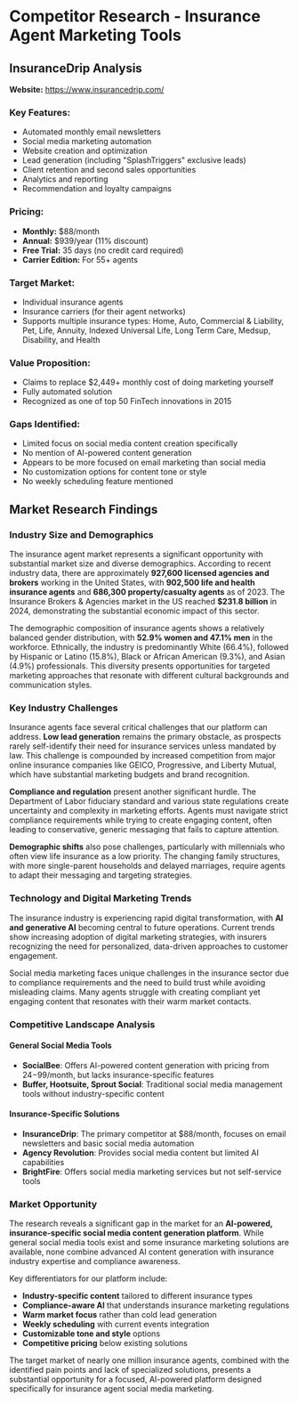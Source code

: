 # Competitor Research - Insurance Agent Marketing Tools

## InsuranceDrip Analysis

**Website:** https://www.insurancedrip.com/

### Key Features:
- Automated monthly email newsletters
- Social media marketing automation
- Website creation and optimization
- Lead generation (including "SplashTriggers" exclusive leads)
- Client retention and second sales opportunities
- Analytics and reporting
- Recommendation and loyalty campaigns

### Pricing:
- **Monthly:** $88/month
- **Annual:** $939/year (11% discount)
- **Free Trial:** 35 days (no credit card required)
- **Carrier Edition:** For 55+ agents

### Target Market:
- Individual insurance agents
- Insurance carriers (for their agent networks)
- Supports multiple insurance types: Home, Auto, Commercial & Liability, Pet, Life, Annuity, Indexed Universal Life, Long Term Care, Medsup, Disability, and Health

### Value Proposition:
- Claims to replace $2,449+ monthly cost of doing marketing yourself
- Fully automated solution
- Recognized as one of top 50 FinTech innovations in 2015

### Gaps Identified:
- Limited focus on social media content creation specifically
- No mention of AI-powered content generation
- Appears to be more focused on email marketing than social media
- No customization options for content tone or style
- No weekly scheduling feature mentioned


## Market Research Findings

### Industry Size and Demographics

The insurance agent market represents a significant opportunity with substantial market size and diverse demographics. According to recent industry data, there are approximately **927,600 licensed agencies and brokers** working in the United States, with **902,500 life and health insurance agents** and **686,300 property/casualty agents** as of 2023. The Insurance Brokers & Agencies market in the US reached **$231.8 billion** in 2024, demonstrating the substantial economic impact of this sector.

The demographic composition of insurance agents shows a relatively balanced gender distribution, with **52.9% women and 47.1% men** in the workforce. Ethnically, the industry is predominantly White (66.4%), followed by Hispanic or Latino (15.8%), Black or African American (9.3%), and Asian (4.9%) professionals. This diversity presents opportunities for targeted marketing approaches that resonate with different cultural backgrounds and communication styles.

### Key Industry Challenges

Insurance agents face several critical challenges that our platform can address. **Low lead generation** remains the primary obstacle, as prospects rarely self-identify their need for insurance services unless mandated by law. This challenge is compounded by increased competition from major online insurance companies like GEICO, Progressive, and Liberty Mutual, which have substantial marketing budgets and brand recognition.

**Compliance and regulation** present another significant hurdle. The Department of Labor fiduciary standard and various state regulations create uncertainty and complexity in marketing efforts. Agents must navigate strict compliance requirements while trying to create engaging content, often leading to conservative, generic messaging that fails to capture attention.

**Demographic shifts** also pose challenges, particularly with millennials who often view life insurance as a low priority. The changing family structures, with more single-parent households and delayed marriages, require agents to adapt their messaging and targeting strategies.

### Technology and Digital Marketing Trends

The insurance industry is experiencing rapid digital transformation, with **AI and generative AI** becoming central to future operations. Current trends show increasing adoption of digital marketing strategies, with insurers recognizing the need for personalized, data-driven approaches to customer engagement.

Social media marketing faces unique challenges in the insurance sector due to compliance requirements and the need to build trust while avoiding misleading claims. Many agents struggle with creating compliant yet engaging content that resonates with their warm market contacts.

### Competitive Landscape Analysis

#### General Social Media Tools
- **SocialBee**: Offers AI-powered content generation with pricing from $24-$99/month, but lacks insurance-specific features
- **Buffer, Hootsuite, Sprout Social**: Traditional social media management tools without industry-specific content

#### Insurance-Specific Solutions
- **InsuranceDrip**: The primary competitor at $88/month, focuses on email newsletters and basic social media automation
- **Agency Revolution**: Provides social media content but limited AI capabilities
- **BrightFire**: Offers social media marketing services but not self-service tools

### Market Opportunity

The research reveals a significant gap in the market for an **AI-powered, insurance-specific social media content generation platform**. While general social media tools exist and some insurance marketing solutions are available, none combine advanced AI content generation with insurance industry expertise and compliance awareness.

Key differentiators for our platform include:
- **Industry-specific content** tailored to different insurance types
- **Compliance-aware AI** that understands insurance marketing regulations
- **Warm market focus** rather than cold lead generation
- **Weekly scheduling** with current events integration
- **Customizable tone and style** options
- **Competitive pricing** below existing solutions

The target market of nearly one million insurance agents, combined with the identified pain points and lack of specialized solutions, presents a substantial opportunity for a focused, AI-powered platform designed specifically for insurance agent social media marketing.
